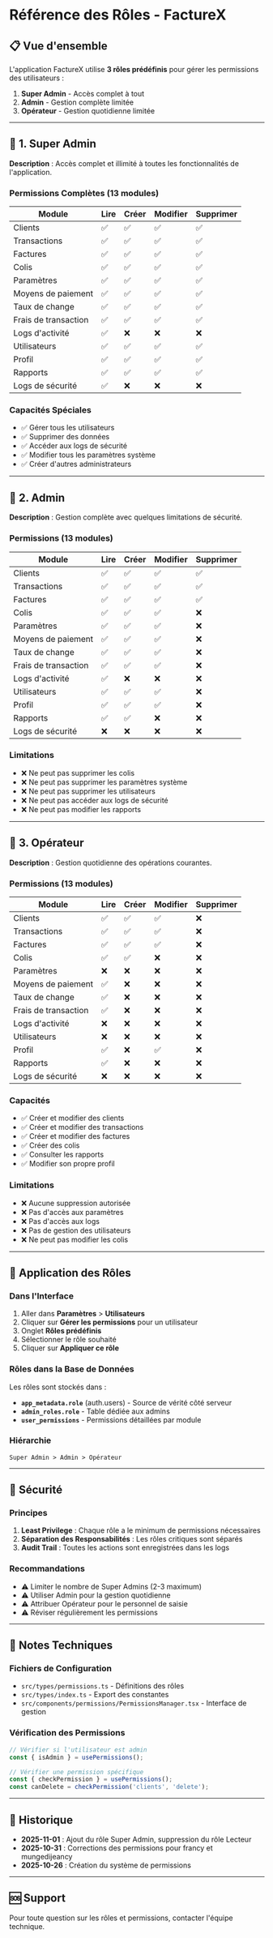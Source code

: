 # Référence des Rôles - FactureX

## 📋 Vue d'ensemble

L'application FactureX utilise **3 rôles prédéfinis** pour gérer les permissions des utilisateurs :

1. **Super Admin** - Accès complet à tout
2. **Admin** - Gestion complète limitée  
3. **Opérateur** - Gestion quotidienne limitée

---

## 👑 1. Super Admin

**Description** : Accès complet et illimité à toutes les fonctionnalités de l'application.

### Permissions Complètes (13 modules)

| Module | Lire | Créer | Modifier | Supprimer |
|--------|------|-------|----------|-----------|
| Clients | ✅ | ✅ | ✅ | ✅ |
| Transactions | ✅ | ✅ | ✅ | ✅ |
| Factures | ✅ | ✅ | ✅ | ✅ |
| Colis | ✅ | ✅ | ✅ | ✅ |
| Paramètres | ✅ | ✅ | ✅ | ✅ |
| Moyens de paiement | ✅ | ✅ | ✅ | ✅ |
| Taux de change | ✅ | ✅ | ✅ | ✅ |
| Frais de transaction | ✅ | ✅ | ✅ | ✅ |
| Logs d'activité | ✅ | ❌ | ❌ | ❌ |
| Utilisateurs | ✅ | ✅ | ✅ | ✅ |
| Profil | ✅ | ✅ | ✅ | ✅ |
| Rapports | ✅ | ✅ | ✅ | ✅ |
| Logs de sécurité | ✅ | ❌ | ❌ | ❌ |

### Capacités Spéciales
- ✅ Gérer tous les utilisateurs
- ✅ Supprimer des données
- ✅ Accéder aux logs de sécurité
- ✅ Modifier tous les paramètres système
- ✅ Créer d'autres administrateurs

---

## 🔧 2. Admin

**Description** : Gestion complète avec quelques limitations de sécurité.

### Permissions (13 modules)

| Module | Lire | Créer | Modifier | Supprimer |
|--------|------|-------|----------|-----------|
| Clients | ✅ | ✅ | ✅ | ✅ |
| Transactions | ✅ | ✅ | ✅ | ✅ |
| Factures | ✅ | ✅ | ✅ | ✅ |
| Colis | ✅ | ✅ | ✅ | ❌ |
| Paramètres | ✅ | ✅ | ✅ | ❌ |
| Moyens de paiement | ✅ | ✅ | ✅ | ❌ |
| Taux de change | ✅ | ✅ | ✅ | ❌ |
| Frais de transaction | ✅ | ✅ | ✅ | ❌ |
| Logs d'activité | ✅ | ❌ | ❌ | ❌ |
| Utilisateurs | ✅ | ✅ | ✅ | ❌ |
| Profil | ✅ | ✅ | ✅ | ❌ |
| Rapports | ✅ | ✅ | ❌ | ❌ |
| Logs de sécurité | ❌ | ❌ | ❌ | ❌ |

### Limitations
- ❌ Ne peut pas supprimer les colis
- ❌ Ne peut pas supprimer les paramètres système
- ❌ Ne peut pas supprimer les utilisateurs
- ❌ Ne peut pas accéder aux logs de sécurité
- ❌ Ne peut pas modifier les rapports

---

## 👤 3. Opérateur

**Description** : Gestion quotidienne des opérations courantes.

### Permissions (13 modules)

| Module | Lire | Créer | Modifier | Supprimer |
|--------|------|-------|----------|-----------|
| Clients | ✅ | ✅ | ✅ | ❌ |
| Transactions | ✅ | ✅ | ✅ | ❌ |
| Factures | ✅ | ✅ | ✅ | ❌ |
| Colis | ✅ | ✅ | ❌ | ❌ |
| Paramètres | ❌ | ❌ | ❌ | ❌ |
| Moyens de paiement | ✅ | ❌ | ❌ | ❌ |
| Taux de change | ✅ | ❌ | ❌ | ❌ |
| Frais de transaction | ✅ | ❌ | ❌ | ❌ |
| Logs d'activité | ❌ | ❌ | ❌ | ❌ |
| Utilisateurs | ❌ | ❌ | ❌ | ❌ |
| Profil | ✅ | ❌ | ✅ | ❌ |
| Rapports | ✅ | ❌ | ❌ | ❌ |
| Logs de sécurité | ❌ | ❌ | ❌ | ❌ |

### Capacités
- ✅ Créer et modifier des clients
- ✅ Créer et modifier des transactions
- ✅ Créer et modifier des factures
- ✅ Créer des colis
- ✅ Consulter les rapports
- ✅ Modifier son propre profil

### Limitations
- ❌ Aucune suppression autorisée
- ❌ Pas d'accès aux paramètres
- ❌ Pas d'accès aux logs
- ❌ Pas de gestion des utilisateurs
- ❌ Ne peut pas modifier les colis

---

## 🔄 Application des Rôles

### Dans l'Interface
1. Aller dans **Paramètres** > **Utilisateurs**
2. Cliquer sur **Gérer les permissions** pour un utilisateur
3. Onglet **Rôles prédéfinis**
4. Sélectionner le rôle souhaité
5. Cliquer sur **Appliquer ce rôle**

### Rôles dans la Base de Données

Les rôles sont stockés dans :
- **`app_metadata.role`** (auth.users) - Source de vérité côté serveur
- **`admin_roles.role`** - Table dédiée aux admins
- **`user_permissions`** - Permissions détaillées par module

### Hiérarchie
```
Super Admin > Admin > Opérateur
```

---

## 🔐 Sécurité

### Principes
1. **Least Privilege** : Chaque rôle a le minimum de permissions nécessaires
2. **Séparation des Responsabilités** : Les rôles critiques sont séparés
3. **Audit Trail** : Toutes les actions sont enregistrées dans les logs

### Recommandations
- ⚠️ Limiter le nombre de Super Admins (2-3 maximum)
- ⚠️ Utiliser Admin pour la gestion quotidienne
- ⚠️ Attribuer Opérateur pour le personnel de saisie
- ⚠️ Réviser régulièrement les permissions

---

## 📝 Notes Techniques

### Fichiers de Configuration
- `src/types/permissions.ts` - Définitions des rôles
- `src/types/index.ts` - Export des constantes
- `src/components/permissions/PermissionsManager.tsx` - Interface de gestion

### Vérification des Permissions
```typescript
// Vérifier si l'utilisateur est admin
const { isAdmin } = usePermissions();

// Vérifier une permission spécifique
const { checkPermission } = usePermissions();
const canDelete = checkPermission('clients', 'delete');
```

---

## 📅 Historique

- **2025-11-01** : Ajout du rôle Super Admin, suppression du rôle Lecteur
- **2025-10-31** : Corrections des permissions pour francy et mungedijeancy
- **2025-10-26** : Création du système de permissions

---

## 🆘 Support

Pour toute question sur les rôles et permissions, contacter l'équipe technique.
